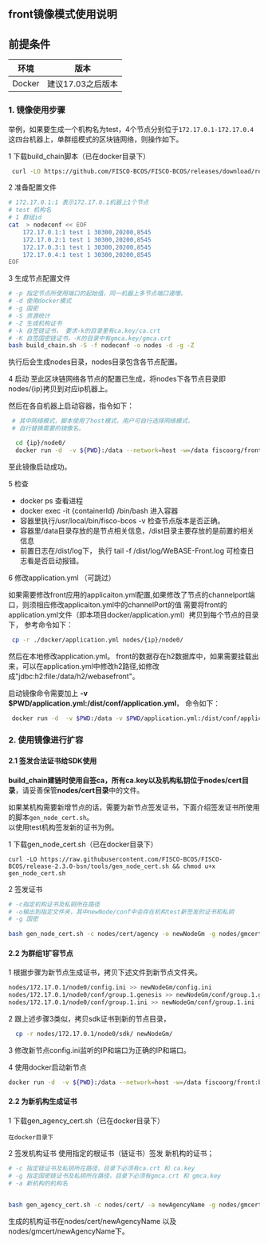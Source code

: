 ## front镜像模式使用说明

## 前提条件

|   环境    | 版本                   |
| :------: | :----------------------: |
| Docker |       建议17.03之后版本    |


### 1. 镜像使用步骤

 举例，如果要生成一个机构名为test，4个节点分别位于`172.17.0.1-172.17.0.4`这四台机器上，单群组模式的区块链网络，则操作如下。  
 
 1 下载build_chain脚本（已在docker目录下）
 
  ```bash
   curl -LO https://github.com/FISCO-BCOS/FISCO-BCOS/releases/download/release-2.3.0-bsn/build_chain.sh && chmod u+x build_chain.sh
   ```
 
 2 准备配置文件

```bash
# 172.17.0.1:1 表示172.17.0.1机器上1个节点
# test 机构名
# 1 群组id
cat  > nodeconf << EOF
    172.17.0.1:1 test 1 30300,20200,8545
    172.17.0.2:1 test 1 30300,20200,8545
    172.17.0.3:1 test 1 30300,20200,8545
    172.17.0.4:1 test 1 30300,20200,8545
EOF
```

 3 生成节点配置文件

```bash
# -p 指定节点所使用端口的起始值，同一机器上多节点端口递增。
# -d 使用docker模式
# -g 国密
# -S 资源统计
# -Z 生成机构证书
# -k 自签链证书， 要求-k的目录里有ca.key/ca.crt
# -K 自签国密链证书，-K的目录中有gmca.key/gmca.crt
bash build_chain.sh -S -f nodeconf -o nodes -d -g -Z
```
 执行后会生成nodes目录，nodes目录包含各节点配置。

 4 启动 
 至此区块链网络各节点的配置已生成，将nodes下各节点目录即nodes/{ip}拷贝到对应ip机器上。
 
 然后在各自机器上启动容器，指令如下：

```bash
 # 其中网络模式，脚本使用了host模式，用户可自行选择网络模式，
 # 自行替换需要的镜像名。  

  cd {ip}/node0/
  docker run -d  -v ${PWD}:/data --network=host -w=/data fiscoorg/front:bsn-0.2.0-gm
```
 至此镜像启动成功。
 
 5 检查 
  
 - docker ps 查看进程   
 - docker exec -it {containerId} /bin/bash   进入容器
 - 容器里执行/usr/local/bin/fisco-bcos -v 检查节点版本是否正确。
 - 容器里/data目录存放的是节点相关信息，/dist目录主要存放的是前置的相关信息 
 - 前置日志在/dist/log下，
   执行 tail -f /dist/log/WeBASE-Front.log 可检查日志看是否启动报错。  
 
 6 修改application.yml （可跳过）
 
  如果需要修改front应用的applicaiton.yml配置,如果修改了节点的channelport端口，则须相应修改applicaiton.yml中的channelPort的值
  需要将front的application.yml文件（即本项目docker/application.yml）拷贝到每个节点的目录下，
  参考命令如下：
   ```bash
    cp -r ./docker/application.yml nodes/{ip}/node0/
   ```
  然后在本地修改application.yml。
  front的数据存在h2数据库中，如果需要挂载出来，可以在application.yml中修改h2路径,如修改成"jdbc:h2:file:/data/h2/webasefront"。  

  启动镜像命令需要加上 **-v $PWD/application.yml:/dist/conf/application.yml**， 命令如下：
  ```bash
   docker run -d  -v $PWD:/data -v $PWD/application.yml:/dist/conf/application.yml --network=host -w=/data fiscoorg/front:bsn-0.2.0-gm
  ```
  
  
  
### 2. 使用镜像进行扩容

#### 2.1 签发合法证书给SDK使用
**build_chain建链时使用自签ca，所有ca.key以及机构私钥位于nodes/cert目录**，请妥善保管**nodes/cert目录**中的文件。

 如果某机构需要新增节点的话，需要为新节点签发证书，下面介绍签发证书所使用的脚本`gen_node_cert.sh`。  
以使用test机构签发新的证书为例。

1 下载gen_node_cert.sh（已在docker目录下）

```
curl -LO https://raw.githubusercontent.com/FISCO-BCOS/FISCO-BCOS/release-2.3.0-bsn/tools/gen_node_cert.sh && chmod u+x gen_node_cert.sh
```

2 签发证书

```bash
# -c指定机构证书及私钥所在路径
# -o输出到指定文件夹，其中newNode/conf中会存在机构test新签发的证书和私钥
# -g 国密
 
bash gen_node_cert.sh -c nodes/cert/agency -o newNodeGm -g nodes/gmcert/agency/
```

#### 2.2 为群组1扩容节点

 1 根据步骤为新节点生成证书，拷贝下述文件到新节点文件夹。

```bash
nodes/172.17.0.1/node0/config.ini >> newNodeGm/config.ini
nodes/172.17.0.1/node0/conf/group.1.genesis >> newNodeGm/conf/group.1.genesis
nodes/172.17.0.1/node0/conf/group.1.ini >> newNodeGm/conf/group.1.ini
```

 2 跟上述步骤3类似，拷贝sdk证书到新的节点目录，
```bash
  cp -r nodes/172.17.0.1/node0/sdk/ newNodeGm/ 
```
 3 修改新节点config.ini监听的IP和端口为正确的IP和端口。  
 
 4 使用docker启动新节点
```bash
docker run -d  -v ${PWD}:/data --network=host -w=/data fiscoorg/front:bsn-0.2.0-gm
```
 

#### 2.2 为新机构生成证书

1 下载gen_agency_cert.sh（已在docker目录下）

```
在docker目录下
```

2 签发机构证书
  使用指定的根证书（链证书）签发 新机构的证书；

```bash
# -c 指定链证书及私钥所在路径，目录下必须有ca.crt 和 ca.key
# -g 指定国密链证书及私钥所在路径，目录下必须有gmca.crt 和 gmca.key
# -a 新机构的机构名

 
bash gen_agency_cert.sh -c nodes/cert/ -a newAgencyName -g nodes/gmcert/
```
生成的机构证书在nodes/cert/newAgencyName 以及 nodes/gmcert/newAgencyName下。


